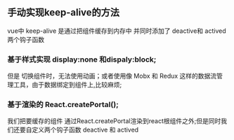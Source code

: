 ## 手动实现keep-alive的方法
vue中 keep-alive 是通过把组件缓存到内存中 并同时添加了 deactive和 actived两个钩子函数
### 基于样式实现 display:none 和dispaly:block;
但是 切换组件时，无法使用动画；或者使用像 Mobx 和 Redux 这样的数据流管理工具，由于数据绑定到组件上,比较麻烦;
### 基于渲染的 React.createPortal();
我们把要缓存的组件 通过React.createPortal渲染到react根组件之外;但是同时我们还要自定义两个钩子函数 deactive 和 actived

